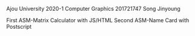 Ajou University 2020-1 
Computer Graphics
201721747 Song Jinyoung

First ASM-Matrix Calculator with JS/HTML
Second ASM-Name Card with Postscript